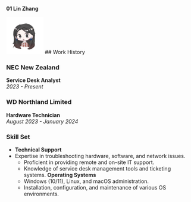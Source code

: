 
 **01 Lin Zhang** 

<img src="./Assets/Rebecca.png" width="100"> 
## Work History

### NEC New Zealand  
**Service Desk Analyst**  
*2023 - Present*

### WD Northland Limited  
**Hardware Technician**  
*August 2023 - January 2024*

### Skill Set

- **Technical Support**
- Expertise in troubleshooting hardware, software, and network issues.  
  - Proficient in providing remote and on-site IT support.  
  - Knowledge of service desk management tools and ticketing systems.
 **Operating Systems**  
  - Windows (10/11), Linux, and macOS administration.  
  - Installation, configuration, and maintenance of various OS environments.